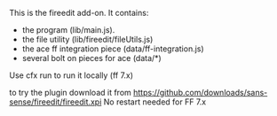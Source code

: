 This is the fireedit add-on.  It contains:

* the program (lib/main.js).
* the file utility (lib/fireedit/fileUtils.js)
* the ace ff integration piece (data/ff-integration.js)
* several bolt on pieces for ace (data/*)

Use cfx run to run it locally (ff 7.x)


to try the plugin download it from https://github.com/downloads/sans-sense/fireedit/fireedit.xpi
No restart needed for FF 7.x